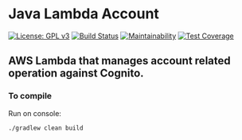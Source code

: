 # Java Lambda Account 
[![License: GPL v3](https://img.shields.io/badge/License-GPLv3-blue.svg)](https://www.gnu.org/licenses/gpl-3.0)
[![Build Status](https://travis-ci.com/uvsy-aws-backend/java-lambda-account.svg?branch=master)](https://travis-ci.com/uvsy-aws-backend/java-lambda-account)
[![Maintainability](https://api.codeclimate.com/v1/badges/b549002c02a7c334bdd0/maintainability)](https://codeclimate.com/github/uvsy-aws-backend/java-lambda-account/maintainability)
[![Test Coverage](https://api.codeclimate.com/v1/badges/b549002c02a7c334bdd0/test_coverage)](https://codeclimate.com/github/uvsy-aws-backend/java-lambda-account/test_coverage)

## AWS Lambda that manages account related operation against Cognito.

### To compile

Run on console:

`./gradlew clean build`
 
